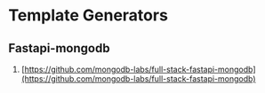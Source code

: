 # Template Generators 

## Fastapi-mongodb
1. [https://github.com/mongodb-labs/full-stack-fastapi-mongodb](https://github.com/mongodb-labs/full-stack-fastapi-mongodb)
